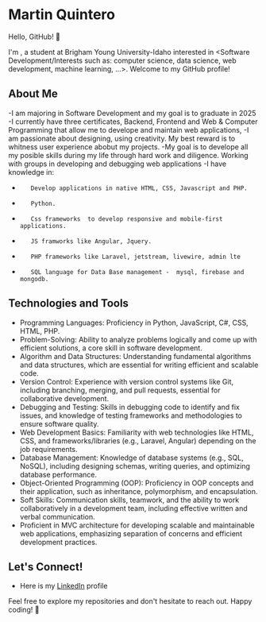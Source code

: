 # Martin Quintero

Hello, GitHub! 👋

I'm <Martin Quintero>, a student at Brigham Young University-Idaho interested in <Software Development/Interests such as: computer science, data science, web development, machine learning, ...>. Welcome to my GitHub profile!

## About Me

-I am majoring in Software Development and my goal is to graduate in 2025
-I currently have three certificates, Backend, Frontend and Web & Computer Programming that allow me to develope and maintain web applications,
-I am passionate about designing, using creativity. My best reward is to whitness user experience abobut my projects. 
-My goal is to develope all my posible skills during my life through hard work and diligence. Working with groups in developing and debugging web applications
-I have knowledge in: 
-        Develop applications in native HTML, CSS, Javascript and PHP.
-        Python.
-        Css frameworks  to develop responsive and mobile-first applications.
-        JS framworks like Angular, Jquery.
-        PHP frameworks like Laravel, jetstream, livewire, admin lte
-        SQL language for Data Base management -  mysql, firebase and mongodb.

## Technologies and Tools

- Programming Languages: Proficiency in Python, JavaScript, C#, CSS, HTML, PHP.
- Problem-Solving: Ability to analyze problems logically and come up with efficient solutions, a core skill in software development.
- Algorithm and Data Structures: Understanding fundamental algorithms and data structures, which are essential for writing efficient and scalable code.
- Version Control: Experience with version control systems like Git, including branching, merging, and pull requests, essential for collaborative development.
- Debugging and Testing: Skills in debugging code to identify and fix issues, and knowledge of testing frameworks and methodologies to ensure software quality.
- Web Development Basics: Familiarity with web technologies like HTML, CSS, and frameworks/libraries (e.g., Laravel, Angular) depending on the job requirements.
- Database Management: Knowledge of database systems (e.g., SQL, NoSQL), including designing schemas, writing queries, and optimizing database performance.
- Object-Oriented Programming (OOP): Proficiency in OOP concepts and their application, such as inheritance, polymorphism, and encapsulation.
- Soft Skills: Communication skills, teamwork, and the ability to work collaboratively in a development team, including effective written and verbal communication.
- Proficient in MVC architecture for developing scalable and maintainable web applications, emphasizing separation of concerns and efficient development practices.

## Let's Connect!

- Here is my [LinkedIn](https://www.linkedin.com/in/martin-quintero-byu) profile

Feel free to explore my repositories and don't hesitate to reach out. Happy coding! 🚀
